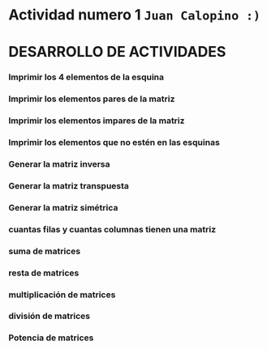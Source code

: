 # Actividad numero 1        `Juan Calopino :)`
# DESARROLLO DE ACTIVIDADES
### Imprimir los 4 elementos de la esquina
### Imprimir los elementos pares de la matriz
### Imprimir los elementos impares de la matriz
### Imprimir los elementos que no estén en las esquinas
### Generar la matriz inversa
### Generar la matriz transpuesta
### Generar la matriz simétrica
### cuantas filas y cuantas columnas tienen una matriz
### suma de matrices
### resta de matrices
### multiplicación de matrices
### división de matrices
### Potencia de matrices

